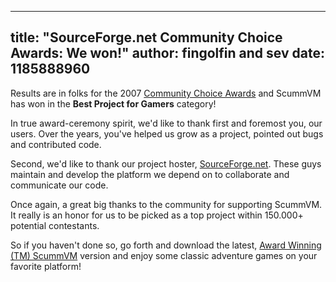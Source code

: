 
---
title: "SourceForge.net Community Choice Awards: We won!"
author: fingolfin and sev
date: 1185888960
---

Results are in folks for the 2007 [Community Choice Awards](https://sourceforge.net/awards/cca/) and ScummVM has won in the **Best Project for Gamers** category!

In true award-ceremony spirit, we'd like to thank first and foremost you, our users. Over the years, you've helped us grow as a project, pointed out bugs and contributed code.

Second, we'd like to thank our project hoster, [SourceForge.net](http://www.sourceforge.net). These guys maintain and develop the platform we depend on to collaborate and communicate our code.

Once again, a great big thanks to the community for supporting ScummVM. It really is an honor for us to be picked as a top project within 150.000+ potential contestants.

So if you haven't done so, go forth and download the latest, [Award Winning (TM) ScummVM](/downloads/) version and enjoy some classic adventure games on your favorite platform!
